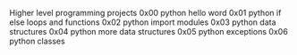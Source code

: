 Higher level programming projects
0x00 python hello word
0x01 python if else loops and functions
0x02 python import modules
0x03 python data structures
0x04 python more data structures
0x05 python exceptions
0x06 python classes
